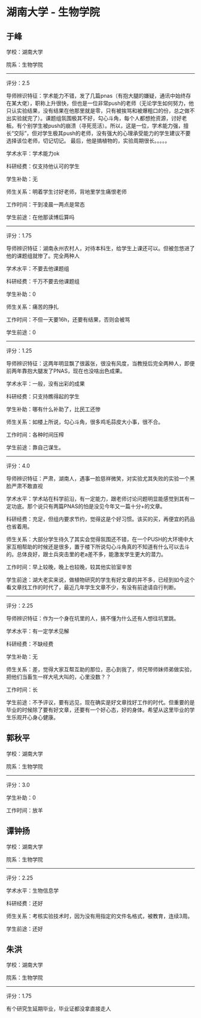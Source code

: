 # 湖南大学 - 生物学院

## 于峰

学校：湖南大学

院系：生物学院

* * *

评分：2.5

导师辨识特征：学术能力不错，发了几篇pnas（有抱大腿的嫌疑，通讯中始终存在某大佬），职称上升很快，但也是一位非常push的老师（无论学生如何努力，他只认实验结果，没有结果在他那里就是零，只有被挨骂和被爆粗口的份，总之做不出实验就完了）。课题组氛围极其不好，勾心斗角，每个人都想抢资源，讨好老板。有个别学生被push的崩溃（寻死觅活）。所以，这是一位，学术能力强，擅长“交际”，但对学生极其push的老师，没有强大的心理承受能力的学生建议不要选择该位老师，切记切记。
最后，他是搞植物的，实验周期很长。。。。。

学术水平：学术能力ok

科研经费：仅支持他认可的学生

学生补助：无

师生关系：明着学生讨好老师，背地里学生痛恨老师

工作时间：干到凌晨一两点是常态

学生前途：在他那读博后算吗

* * *

评分：1.75

导师辨识特征：湖南永州农村人，对待本科生，给学生上课还可以。但被忽悠进了他的课题组就惨了。完全两种人

学术水平：不要去他课题组

科研经费：千万不要去他课题组

学生补助：0

师生关系：痛苦的挣扎

工作时间：不但一天要16h，还要有结果，否则会被骂

学生前途：0

* * *

评分：1.25

导师辨识特征：这两年明显飘了很嚣张，很没有风度，当教授后完全两种人，即便前两年靠抱大腿发了PNAS，现在也没啥出色成果。

学术水平：一般，没有出彩的成果

科研经费：只支持瞧得起的学生

学生补助：哪有什么补助了，比民工还惨

师生关系：如楼上所说，勾心斗角，很多鸡毛蒜皮大小事，很不合。

工作时间：各种时间压榨

学生前途：靠自己谋生。

* * *

评分：4.0

导师辨识特征：严肃，湖南人，遇事一脸慈祥微笑，对实验尤其失败的实验一个黑脸严肃不敢直视

学术水平：学术站在科学前沿，有一定能力，跟老师讨论问题明显能感觉到其有一定功底。那个说只有两篇PNAS的怕是没见今年又一篇十分+的文章。

科研经费：充足，但组内要求节约，觉得这是个好习惯。该买的买，再便宜的药品也省着用。

师生关系：大部分学生待久了其实会觉得氛围还不错，在一个PUSH的大环境中大家互相帮助的时候还是很多，置于楼下所说勾心斗角真的不知道有什么可以去斗的。总体良好，跟士兵突击里的老a差不多，能激发学生更大的潜力。

工作时间：早上较晚，晚上也较晚，较其他实验室辛苦

学生前途：湖大老实来说，做植物研究的学生有好文章的并不多，已经到如今这个看文章找工作的时代了，最近几年学生文章不少，有没有前途请自行判断。

* * *

评分：2.25

导师辨识特征：作为一个身在坑里的人，搞不懂为什么还有人想往坑里跳。

学术水平：有一定学术见解

科研经费：不缺经费

学生补助：无

师生关系：差，觉得大家互帮互助的那位，恶心到我了，师兄带师妹师弟做实验，把他们当畜生一样大吼大叫的，心里没数？？

工作时间：长

学生前途：不予评议，要有远见，现在确实是好文章找好工作的时代。但重要的是毕业的时候除了要有好文章，还要有一个好心态，好的身体。希望从这里毕业的学生乐观开心身心健康。

## 郭秋平

学校：湖南大学

院系：生物学院

* * *

评分：3.0

学生补助：0

工作时间：放羊

## 谭钟扬

学校：湖南大学

院系：生物学院

* * *

评分：2.25

学术水平：生物信息学

科研经费：还好

师生关系：考核实验技术时，因为没有用指定的文件名格式，被教育，连续3周。

学生前途：还好

## 朱洪

学校：湖南大学

院系：生物学院

* * *

评分：1.75

有个研究生延期毕业，毕业证都没拿直接走人